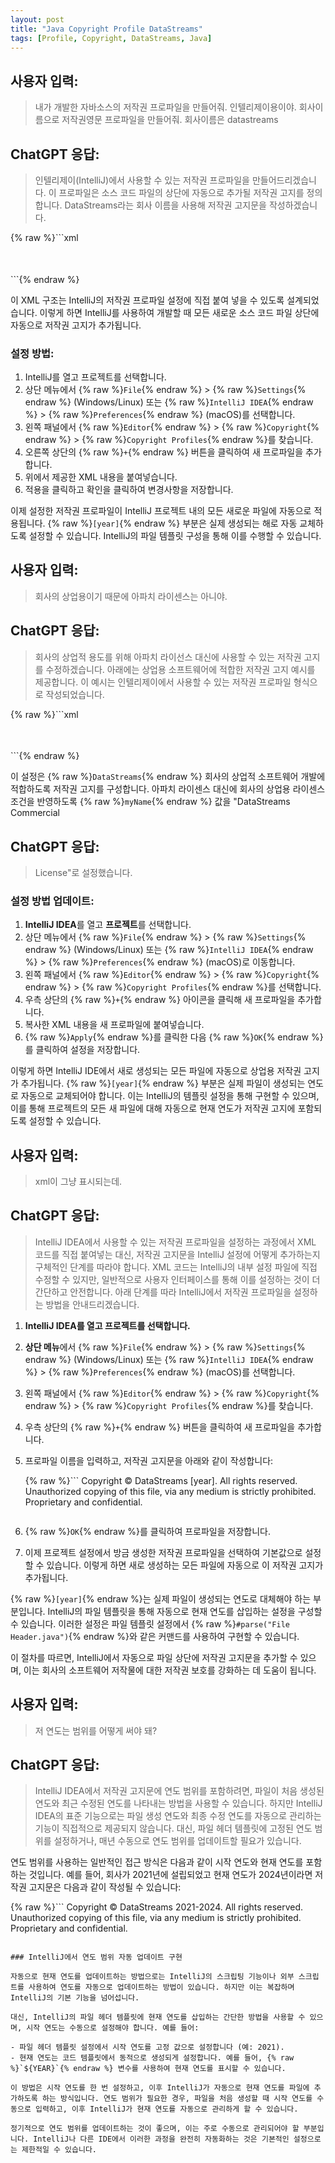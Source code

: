 ```yaml
---
layout: post
title: "Java Copyright Profile DataStreams"
tags: [Profile, Copyright, DataStreams, Java]
---
```


## 사용자 입력:
> 내가 개발한 자바소스의 저작권 프로파일을 만들어줘. 인텔리제이용이야.  회사이름으로 저작권영문 프로파일을 만들어줘. 회사이름은 datastreams

## ChatGPT 응답:
> 인텔리제이(IntelliJ)에서 사용할 수 있는 저작권 프로파일을 만들어드리겠습니다. 이 프로파일은 소스 코드 파일의 상단에 자동으로 추가될 저작권 고지를 정의합니다. DataStreams라는 회사 이름을 사용해 저작권 고지문을 작성하겠습니다.

{% raw %}```xml
<component name="CopyrightConfiguration">
  <option name="myOptions">
    <map>
      <entry key="notice">
        <value>
          <![CDATA[Copyright © DataStreams [year] All rights reserved.
Unauthorized copying of this file, via any medium is strictly prohibited
Proprietary and confidential]]>
        </value>
      </entry>
      <entry key="myName" value="DataStreams"/>
      <entry key="myLocal" value="true"/>
    </map>
  </option>
  <option name="option">
    <map>
      <entry key="file" value="Apache License 2.0"/>
      <entry key="project" value="DataStreams"/>
    </map>
  </option>
</component>
```{% endraw %}

이 XML 구조는 IntelliJ의 저작권 프로파일 설정에 직접 붙여 넣을 수 있도록 설계되었습니다. 이렇게 하면 IntelliJ를 사용하여 개발할 때 모든 새로운 소스 코드 파일 상단에 자동으로 저작권 고지가 추가됩니다.

### 설정 방법:

1. IntelliJ를 열고 프로젝트를 선택합니다.
2. 상단 메뉴에서 {% raw %}`File`{% endraw %} > {% raw %}`Settings`{% endraw %} (Windows/Linux) 또는 {% raw %}`IntelliJ IDEA`{% endraw %} > {% raw %}`Preferences`{% endraw %} (macOS)를 선택합니다.
3. 왼쪽 패널에서 {% raw %}`Editor`{% endraw %} > {% raw %}`Copyright`{% endraw %} > {% raw %}`Copyright Profiles`{% endraw %}를 찾습니다.
4. 오른쪽 상단의 {% raw %}`+`{% endraw %} 버튼을 클릭하여 새 프로파일을 추가합니다.
5. 위에서 제공한 XML 내용을 붙여넣습니다.
6. 적용을 클릭하고 확인을 클릭하여 변경사항을 저장합니다.

이제 설정한 저작권 프로파일이 IntelliJ 프로젝트 내의 모든 새로운 파일에 자동으로 적용됩니다. {% raw %}`[year]`{% endraw %} 부분은 실제 생성되는 해로 자동 교체하도록 설정할 수 있습니다. IntelliJ의 파일 템플릿 구성을 통해 이를 수행할 수 있습니다.

## 사용자 입력:
> 회사의 상업용이기 때문에 아파치 라이센스는 아니야.

## ChatGPT 응답:
> 회사의 상업적 용도를 위해 아파치 라이선스 대신에 사용할 수 있는 저작권 고지를 수정하겠습니다. 아래에는 상업용 소프트웨어에 적합한 저작권 고지 예시를 제공합니다. 이 예시는 인텔리제이에서 사용할 수 있는 저작권 프로파일 형식으로 작성되었습니다.

{% raw %}```xml
<component name="CopyrightConfiguration">
  <option name="myOptions">
    <map>
      <entry key="notice">
        <value>
          <![CDATA[Copyright © DataStreams [year]. All rights reserved.
Unauthorized copying of this file, via any medium is strictly prohibited.
Proprietary and confidential.]]>
        </value>
      </entry>
      <entry key="myName" value="DataStreams Commercial License"/>
      <entry key="myLocal" value="true"/>
    </map>
  </option>
  <option name="option">
    <map>
      <entry key="file" value=""/>
      <entry key="project" value="DataStreams"/>
    </map>
  </option>
</component>
```{% endraw %}

이 설정은 {% raw %}`DataStreams`{% endraw %} 회사의 상업적 소프트웨어 개발에 적합하도록 저작권 고지를 구성합니다. 아파치 라이센스 대신에 회사의 상업용 라이센스 조건을 반영하도록 {% raw %}`myName`{% endraw %} 값을 "DataStreams Commercial

## ChatGPT 응답:
>  License"로 설정했습니다. 

### 설정 방법 업데이트:

1. **IntelliJ IDEA**를 열고 **프로젝트**를 선택합니다.
2. 상단 메뉴에서 {% raw %}`File`{% endraw %} > {% raw %}`Settings`{% endraw %} (Windows/Linux) 또는 {% raw %}`IntelliJ IDEA`{% endraw %} > {% raw %}`Preferences`{% endraw %} (macOS)로 이동합니다.
3. 왼쪽 패널에서 {% raw %}`Editor`{% endraw %} > {% raw %}`Copyright`{% endraw %} > {% raw %}`Copyright Profiles`{% endraw %}를 선택합니다.
4. 우측 상단의 {% raw %}`+`{% endraw %} 아이콘을 클릭해 새 프로파일을 추가합니다.
5. 복사한 XML 내용을 새 프로파일에 붙여넣습니다.
6. {% raw %}`Apply`{% endraw %}를 클릭한 다음 {% raw %}`OK`{% endraw %}를 클릭하여 설정을 저장합니다.

이렇게 하면 IntelliJ IDE에서 새로 생성되는 모든 파일에 자동으로 상업용 저작권 고지가 추가됩니다. {% raw %}`[year]`{% endraw %} 부분은 실제 파일이 생성되는 연도로 자동으로 교체되어야 합니다. 이는 IntelliJ의 템플릿 설정을 통해 구현할 수 있으며, 이를 통해 프로젝트의 모든 새 파일에 대해 자동으로 현재 연도가 저작권 고지에 포함되도록 설정할 수 있습니다.

## 사용자 입력:
> xml이 그냥 표시되는데.

## ChatGPT 응답:
> IntelliJ IDEA에서 사용할 수 있는 저작권 프로파일을 설정하는 과정에서 XML 코드를 직접 붙여넣는 대신, 저작권 고지문을 IntelliJ 설정에 어떻게 추가하는지 구체적인 단계를 따라야 합니다. XML 코드는 IntelliJ의 내부 설정 파일에 직접 수정할 수 있지만, 일반적으로 사용자 인터페이스를 통해 이를 설정하는 것이 더 간단하고 안전합니다. 아래 단계를 따라 IntelliJ에서 저작권 프로파일을 설정하는 방법을 안내드리겠습니다.

1. **IntelliJ IDEA를 열고 프로젝트를 선택합니다.**
2. **상단 메뉴**에서 {% raw %}`File`{% endraw %} > {% raw %}`Settings`{% endraw %} (Windows/Linux) 또는 {% raw %}`IntelliJ IDEA`{% endraw %} > {% raw %}`Preferences`{% endraw %} (macOS)를 선택합니다.
3. 왼쪽 패널에서 {% raw %}`Editor`{% endraw %} > {% raw %}`Copyright`{% endraw %} > {% raw %}`Copyright Profiles`{% endraw %}를 찾습니다.
4. 우측 상단의 {% raw %}`+`{% endraw %} 버튼을 클릭하여 새 프로파일을 추가합니다.
5. 프로파일 이름을 입력하고, 저작권 고지문을 아래와 같이 작성합니다:

    {% raw %}```
    Copyright © DataStreams [year]. All rights reserved.
    Unauthorized copying of this file, via any medium is strictly prohibited.
    Proprietary and confidential.
    ```{% endraw %}

6. {% raw %}`OK`{% endraw %}를 클릭하여 프로파일을 저장합니다.
7. 이제 프로젝트 설정에서 방금 생성한 저작권 프로파일을 선택하여 기본값으로 설정할 수 있습니다. 이렇게 하면 새로 생성하는 모든 파일에 자동으로 이 저작권 고지가 추가됩니다.

{% raw %}`[year]`{% endraw %}는 실제 파일이 생성되는 연도로 대체해야 하는 부분입니다. IntelliJ의 파일 템플릿을 통해 자동으로 현재 연도를 삽입하는 설정을 구성할 수 있습니다. 이러한 설정은 파일 템플릿 설정에서 {% raw %}`#parse("File Header.java")`{% endraw %}와 같은 커맨드를 사용하여 구현할 수 있습니다. 

이 절차를 따르면, IntelliJ에서 자동으로 파일 상단에 저작권 고지문을 추가할 수 있으며, 이는 회사의 소프트웨어 저작물에 대한 저작권 보호를 강화하는 데 도움이 됩니다.

## 사용자 입력:
> 저 연도는 범위를 어떻게 써야 돼?

## ChatGPT 응답:
> IntelliJ IDEA에서 저작권 고지문에 연도 범위를 포함하려면, 파일이 처음 생성된 연도와 최근 수정된 연도를 나타내는 방법을 사용할 수 있습니다. 하지만 IntelliJ IDEA의 표준 기능으로는 파일 생성 연도와 최종 수정 연도를 자동으로 관리하는 기능이 직접적으로 제공되지 않습니다. 대신, 파일 헤더 템플릿에 고정된 연도 범위를 설정하거나, 매년 수동으로 연도 범위를 업데이트할 필요가 있습니다.

연도 범위를 사용하는 일반적인 접근 방식은 다음과 같이 시작 연도와 현재 연도를 포함하는 것입니다. 예를 들어, 회사가 2021년에 설립되었고 현재 연도가 2024년이라면 저작권 고지문은 다음과 같이 작성될 수 있습니다:

{% raw %}```
Copyright © DataStreams 2021-2024. All rights reserved.
Unauthorized copying of this file, via any medium is strictly prohibited.
Proprietary and confidential.
```{% endraw %}

### IntelliJ에서 연도 범위 자동 업데이트 구현

자동으로 현재 연도를 업데이트하는 방법으로는 IntelliJ의 스크립팅 기능이나 외부 스크립트를 사용하여 연도를 자동으로 업데이트하는 방법이 있습니다. 하지만 이는 복잡하며 IntelliJ의 기본 기능을 넘어섭니다.

대신, IntelliJ의 파일 헤더 템플릿에 현재 연도를 삽입하는 간단한 방법을 사용할 수 있으며, 시작 연도는 수동으로 설정해야 합니다. 예를 들어:

- 파일 헤더 템플릿 설정에서 시작 연도를 고정 값으로 설정합니다 (예: 2021).
- 현재 연도는 코드 템플릿에서 동적으로 생성되게 설정합니다. 예를 들어, {% raw %}`${YEAR}`{% endraw %} 변수를 사용하여 현재 연도를 표시할 수 있습니다.

이 방법은 시작 연도를 한 번 설정하고, 이후 IntelliJ가 자동으로 현재 연도를 파일에 추가하도록 하는 방식입니다. 연도 범위가 필요한 경우, 파일을 처음 생성할 때 시작 연도를 수동으로 입력하고, 이후 IntelliJ가 현재 연도를 자동으로 관리하게 할 수 있습니다.

정기적으로 연도 범위를 업데이트하는 것이 좋으며, 이는 주로 수동으로 관리되어야 할 부분입니다. IntelliJ나 다른 IDE에서 이러한 과정을 완전히 자동화하는 것은 기본적인 설정으로는 제한적일 수 있습니다.

